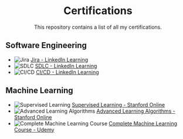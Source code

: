 <div align="center">
  <h1>Certifications</h1>
  <p>This repository contains a list of all my certifications.</p>
</div>




## Software Engineering

- <img src="https://img.shields.io/badge/Jira-orange.svg" alt="Jira"> [Jira - LinkedIn Learning](https://github.com/sharduldabhane/certifications/blob/master/Software%20Engineering-Certifications/JIRA_Certificate.pdf)
- <img src="https://img.shields.io/badge/SDLC-blueviolet.svg" alt="SDLC"> [SDLC - LinkedIn Learning](https://github.com/sharduldabhane/certifications/blob/master/Software%20Engineering-Certifications/SDLC_Certificate.pdf)
- <img src="https://img.shields.io/badge/CI/CD-green.svg" alt="CI/CD"> [CI/CD - LinkedIn Learning](https://github.com/supreethavadhani/certifications/blob/master/Software%20Engineering-Certifications/CI-CD-LinkedIn_learning.pdf)

## Machine Learning 

- <img src="https://img.shields.io/badge/Supervised%20Learning-orange.svg" alt="Supervised Learning"> [Supervised Learning - Stanford Online](https://github.com/supreethavadhani/certifications/blob/master/Machine%20Learning-Certifications/Machine_leanring_Regression_Stanford.png)
- <img src="https://img.shields.io/badge/Advanced%20Learning%20Algorithms-orange.svg" alt="Advanced Learning Algorithms"> [Advanced Learning Algorithms - Stanford Online](https://github.com/supreethavadhani/certifications/blob/master/Machine%20Learning-Certifications/Machine_learning__Advance_Learning_Stanford.pdf)
- <img src="https://img.shields.io/badge/Complete%20Machine%20Learning%20Course-orange.svg" alt="Complete Machine Learning Course"> [Complete Machine Learning Course - Udemy](https://github.com/supreethavadhani/certifications/blob/master/Machine%20Learning-Certifications/Udemy_Machine_Learning.pdf)
